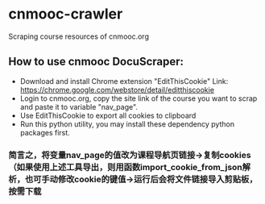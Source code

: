 # cnmooc-crawler
Scraping course resources of cnmooc.org
## How to use cnmooc DocuScraper:
- Download and install Chrome extension "EditThisCookie"  Link: https://chrome.google.com/webstore/detail/editthiscookie
- Login to cnmooc.org, copy the site link of the course you want to scrap and paste it to variable "nav_page".
- Use EditThisCookie to export all cookies to clipboard
- Run this python utility, you may install these dependency python packages first.
 ### 简言之，将变量nav_page的值改为课程导航页链接->复制cookies（如果使用上述工具导出，则用函数import_cookie_from_json解析，也可手动修改cookie的键值->运行后会将文件链接导入剪贴板，按需下载
